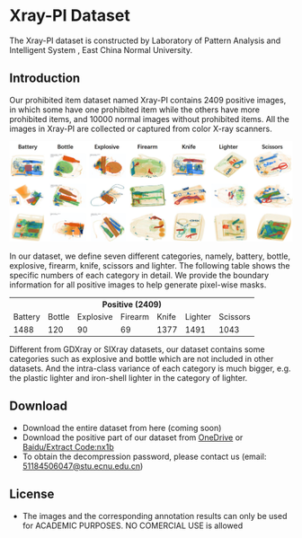 # Xray-PI Dataset

The Xray-PI dataset is constructed by Laboratory of Pattern Analysis and Intelligent System , East China Normal University.

## Introduction

Our prohibited item dataset named Xray-PI contains 2409 positive images, in which some have one prohibited item while the others have more prohibited items, and 10000 normal images without prohibited items. All the images in Xray-PI are collected or captured from color X-ray scanners.

![dataset_view](./dataset.jpg)



In our dataset, we define seven different categories, namely, battery, bottle, explosive, firearm, knife, scissors and lighter. The following table shows the specific numbers of each category in detail. We provide the boundary information for all positive images to help generate pixel-wise masks. 

<center>
<table class="tg">
  <tr>
    <th class="tg-c3ow" colspan="7">Positive (2409)</th>
  </tr>
  <tr>
    <td class="tg-c3ow">Battery</td>
    <td class="tg-c3ow">Bottle</td>
    <td class="tg-c3ow">Explosive</td>
    <td class="tg-c3ow">Firearm</td>
    <td class="tg-c3ow">Knife</td>
    <td class="tg-c3ow">Lighter</td>
    <td class="tg-c3ow">Scissors</td>
  </tr>
  <tr>
    <td class="tg-c3ow">1488</td>
    <td class="tg-c3ow">120</td>
    <td class="tg-c3ow">90</td>
    <td class="tg-c3ow">69</td>
    <td class="tg-c3ow">1377</td>
    <td class="tg-c3ow">1491</td>
    <td class="tg-c3ow">1043</td>
  </tr>
</table>
</center>


Different from GDXray or SIXray datasets, our dataset contains some categories such as explosive and bottle which are not included in other datasets. And the intra-class variance of each category is much bigger, e.g. the plastic lighter and iron-shell lighter in the category of lighter.



## Download 

- Download the entire dataset from here (coming soon)
- Download the positive part of our dataset from [OneDrive](https://1drv.ms/u/s!Avcw2GQq4yx0tnuWcvH-DnDk4MJZ?e=XGy9N2) or  [Baidu/Extract Code:nx1b](https://pan.baidu.com/s/1AT-EHIde7a_evXfknhpGVQ)  
- To obtain the decompression password, please contact us (email: 51184506047@stu.ecnu.edu.cn)

## License

- The images and the corresponding annotation results can only be used for ACADEMIC PURPOSES. NO COMERCIAL USE is allowed




